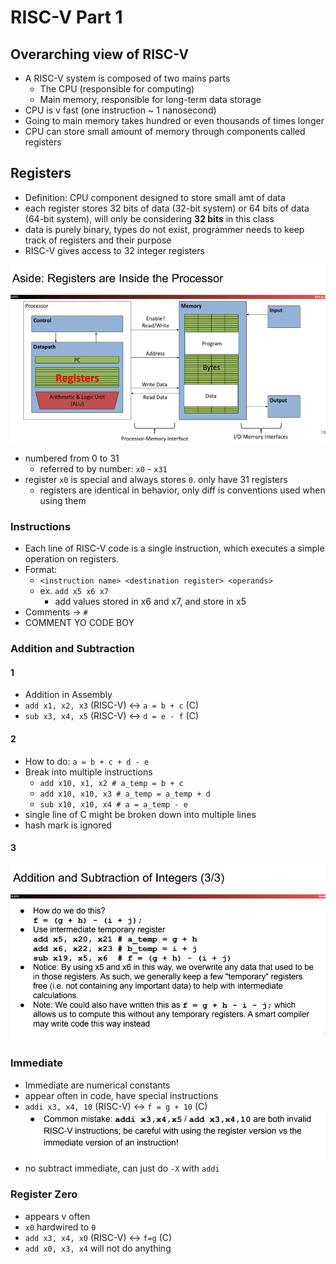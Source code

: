 # RISC-V Part 1

## Overarching view of RISC-V

- A RISC-V system is composed of two mains parts
    - The CPU (responsible for computing)
    - Main memory, responsible for long-term data storage
- CPU is v fast (one instruction ~ 1 nanosecond)
- Going to main memory takes hundred or even thousands of times longer
- CPU can store small amount of memory through components called registers

## Registers
- Definition: CPU component designed to store small amt of data
- each register stores 32 bits of data (32-bit system) or 64 bits of data (64-bit system), will only be considering **32 bits** in this class
- data is purely binary, types do not exist, programmer needs to keep track of registers and their purpose
- RISC-V gives access to 32 integer registers

![register_physical_location](img/register_physical_location.png)

- numbered from $0$ to $31$
    - referred to by number: `x0` - `x31`
- register `x0` is special and always stores `0`. only have 31 registers
    - registers are identical in behavior, only diff is conventions used when using them

### Instructions

- Each line of RISC-V code is a single instruction, which executes a simple operation on registers.
- Format:
    - `<instruction name> <destination register> <operands>`
    - ex. `add x5 x6 x7`
        - add values stored in x6 and x7, and store in x5
- Comments -> `#`
- COMMENT YO CODE BOY 

### Addition and Subtraction

#### 1

- Addition in Assembly
- `add x1, x2, x3` (RISC-V) <-> `a = b + c` (C)
- `sub x3, x4, x5` (RISC-V) <-> `d = e - f` (C)

#### 2

- How to do: `a = b + c + d - e`
- Break into multiple instructions
    - `add x10, x1, x2 # a_temp = b + c`
    - `add x10, x10, x3 # a_temp = a_temp + d`
    - `sub x10, x10, x4 # a = a_temp - e`
- single line of C might be broken down into multiple lines
- hash mark is ignored

#### 3

![add_sub_int_pt3](img/add_sub_int_pt3.png)

### Immediate

- Immediate are numerical constants
- appear often in code, have special instructions
- `addi x3, x4, 10` (RISC-V) <-> `f = g + 10` (C) 
![add_addi_common_mistakes](img/add_addi_common_mistakes.png)
- no subtract immediate, can just do `-X` with `addi`

### Register Zero
- appears v often
- `x0` hardwired to `0`
- `add x3, x4, x0` (RISC-V) <-> `f=g` (C)
- `add x0, x3, x4` will not do anything


